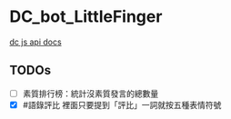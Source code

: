 # DC_bot_LittleFinger

[dc js api docs](https://discord.js.org/docs/packages/discord.js/14.15.3)

## TODOs
- [ ] 素質排行榜：統計沒素質發言的總數量
- [x] #⁠語錄評比 裡面只要提到「評比」一詞就按五種表情符號